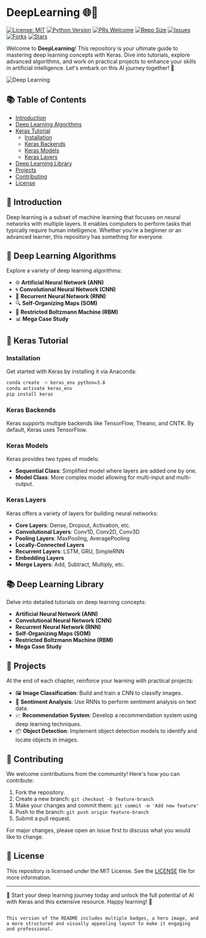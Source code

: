 # DeepLearning 🌐🚀

[![License: MIT](https://img.shields.io/badge/License-MIT-yellow.svg)](https://opensource.org/licenses/MIT)
[![Python Version](https://img.shields.io/badge/python-3.7%20|%203.8%20|%203.9-blue)](https://www.python.org/downloads/)
[![PRs Welcome](https://img.shields.io/badge/PRs-welcome-brightgreen.svg?style=flat-square)](http://makeapullrequest.com)
[![Repo Size](https://img.shields.io/github/repo-size/badges/shields.svg?style=flat-square)](https://github.com/mohdrizwan/DeepLearning)
[![Issues](https://img.shields.io/github/issues/mohdrizwan/DeepLearning.svg?style=flat-square)](https://github.com/mohdrizwan/DeepLearning/issues)
[![Forks](https://img.shields.io/github/forks/mohdrizwan/DeepLearning.svg?style=flat-square)](https://github.com/mohdrizwan/DeepLearning/network/members)
[![Stars](https://img.shields.io/github/stars/mohdrizwan/DeepLearning.svg?style=flat-square)](https://github.com/mohdrizwan/DeepLearning/stargazers)

Welcome to **DeepLearning**! This repository is your ultimate guide to mastering deep learning concepts with Keras. Dive into tutorials, explore advanced algorithms, and work on practical projects to enhance your skills in artificial intelligence. Let's embark on this AI journey together! 🌟

![Deep Learning](https://miro.medium.com/max/1200/1*uAPAdHn15xDq6_RBsYUU5w.jpeg)

## 📚 Table of Contents

- [Introduction](#introduction)
- [Deep Learning Algorithms](#deep-learning-algorithms)
- [Keras Tutorial](#keras-tutorial)
  - [Installation](#installation)
  - [Keras Backends](#keras-backends)
  - [Keras Models](#keras-models)
  - [Keras Layers](#keras-layers)
- [Deep Learning Library](#deep-learning-library)
- [Projects](#projects)
- [Contributing](#contributing)
- [License](#license)

## 📘 Introduction

Deep learning is a subset of machine learning that focuses on neural networks with multiple layers. It enables computers to perform tasks that typically require human intelligence. Whether you're a beginner or an advanced learner, this repository has something for everyone.

## 🤖 Deep Learning Algorithms

Explore a variety of deep learning algorithms:

- 🌐 **Artificial Neural Network (ANN)**
- 🌀 **Convolutional Neural Network (CNN)**
- 🔁 **Recurrent Neural Network (RNN)**
- 🔍 **Self-Organizing Maps (SOM)**
- 🔐 **Restricted Boltzmann Machine (RBM)**
- 📊 **Mega Case Study**

## 🧠 Keras Tutorial

### Installation

Get started with Keras by installing it via Anaconda:

```bash
conda create -n keras_env python=3.8
conda activate keras_env
pip install keras
```

### Keras Backends

Keras supports multiple backends like TensorFlow, Theano, and CNTK. By default, Keras uses TensorFlow.

### Keras Models

Keras provides two types of models:

- **Sequential Class**: Simplified model where layers are added one by one.
- **Model Class**: More complex model allowing for multi-input and multi-output.

### Keras Layers

Keras offers a variety of layers for building neural networks:

- **Core Layers**: Dense, Dropout, Activation, etc.
- **Convolutional Layers**: Conv1D, Conv2D, Conv3D
- **Pooling Layers**: MaxPooling, AveragePooling
- **Locally-Connected Layers**
- **Recurrent Layers**: LSTM, GRU, SimpleRNN
- **Embedding Layers**
- **Merge Layers**: Add, Subtract, Multiply, etc.

## 📚 Deep Learning Library

Delve into detailed tutorials on deep learning concepts:

- **Artificial Neural Network (ANN)**
- **Convolutional Neural Network (CNN)**
- **Recurrent Neural Network (RNN)**
- **Self-Organizing Maps (SOM)**
- **Restricted Boltzmann Machine (RBM)**
- **Mega Case Study**

## 🚀 Projects

At the end of each chapter, reinforce your learning with practical projects:

- 🖼️ **Image Classification**: Build and train a CNN to classify images.
- 💬 **Sentiment Analysis**: Use RNNs to perform sentiment analysis on text data.
- 📈 **Recommendation System**: Develop a recommendation system using deep learning techniques.
- 📦 **Object Detection**: Implement object detection models to identify and locate objects in images.

## 🤝 Contributing

We welcome contributions from the community! Here's how you can contribute:

1. Fork the repository.
2. Create a new branch: `git checkout -b feature-branch`
3. Make your changes and commit them: `git commit -m 'Add new feature'`
4. Push to the branch: `git push origin feature-branch`
5. Submit a pull request.

For major changes, please open an issue first to discuss what you would like to change.

## 📜 License

This repository is licensed under the MIT License. See the [LICENSE](LICENSE) file for more information.

---

🌟 Start your deep learning journey today and unlock the full potential of AI with Keras and this extensive resource. Happy learning! 🌟
```

This version of the README includes multiple badges, a hero image, and a more structured and visually appealing layout to make it engaging and professional.
